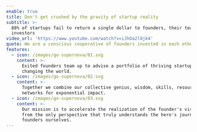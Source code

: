 ```yaml
---
enable: true
title: Don't get crushed by the gravity of startup reality
subtitle: >-
  88% of startups fail to return a single dollar to founders, their team and
  investors
video_url: 'https://www.youtube.com/watch?v=iJhOa2l8jk4'
quote: We are a conscious cooperative of founders invested in each other’s success.
features:
  - icon: /images/go-supernova/01.svg
    content: >-
      Exited founders team up to advise a portfolio of thriving startups
      changing the world.
  - icon: /images/go-supernova/02.svg
    content: >-
      Together we combine our collective genius, wisdom, skills, resources and
      networks for exponential impact.
  - icon: /images/go-supernova/03.svg
    content: >-
      Our mission is to accelerate the realization of the founder's vision –
      from the only perspective that truly understands the hero's journey, as
      founders ourselves.
---
```


